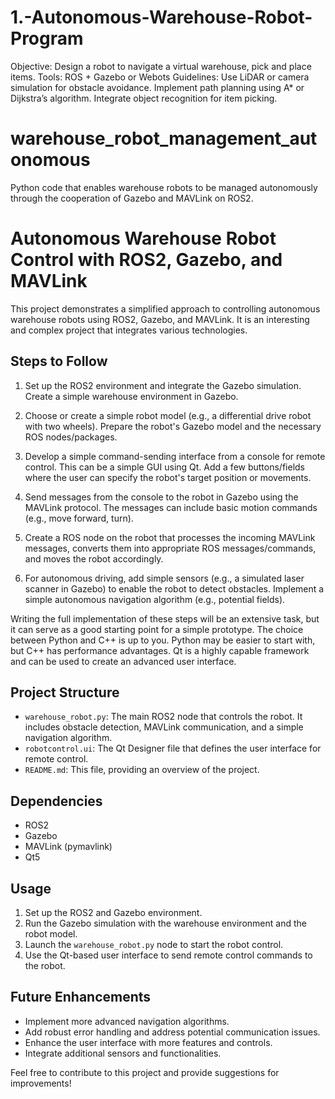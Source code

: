 # 1.-Autonomous-Warehouse-Robot-Program
Objective: Design a robot to navigate a virtual warehouse, pick and place items.  Tools: ROS + Gazebo or Webots  Guidelines:  Use LiDAR or camera simulation for obstacle avoidance.  Implement path planning using A* or Dijkstra’s algorithm.  Integrate object recognition for item picking.

# warehouse_robot_management_autonomous
Python code that enables warehouse robots to be managed autonomously through the cooperation of Gazebo and MAVLink on ROS2.



# Autonomous Warehouse Robot Control with ROS2, Gazebo, and MAVLink

This project demonstrates a simplified approach to controlling autonomous warehouse robots using ROS2, Gazebo, and MAVLink. It is an interesting and complex project that integrates various technologies.

## Steps to Follow

1. Set up the ROS2 environment and integrate the Gazebo simulation. Create a simple warehouse environment in Gazebo.

2. Choose or create a simple robot model (e.g., a differential drive robot with two wheels). Prepare the robot's Gazebo model and the necessary ROS nodes/packages.

3. Develop a simple command-sending interface from a console for remote control. This can be a simple GUI using Qt. Add a few buttons/fields where the user can specify the robot's target position or movements.

4. Send messages from the console to the robot in Gazebo using the MAVLink protocol. The messages can include basic motion commands (e.g., move forward, turn).

5. Create a ROS node on the robot that processes the incoming MAVLink messages, converts them into appropriate ROS messages/commands, and moves the robot accordingly.

6. For autonomous driving, add simple sensors (e.g., a simulated laser scanner in Gazebo) to enable the robot to detect obstacles. Implement a simple autonomous navigation algorithm (e.g., potential fields).

Writing the full implementation of these steps will be an extensive task, but it can serve as a good starting point for a simple prototype. The choice between Python and C++ is up to you. Python may be easier to start with, but C++ has performance advantages. Qt is a highly capable framework and can be used to create an advanced user interface.

## Project Structure

- `warehouse_robot.py`: The main ROS2 node that controls the robot. It includes obstacle detection, MAVLink communication, and a simple navigation algorithm.
- `robotcontrol.ui`: The Qt Designer file that defines the user interface for remote control.
- `README.md`: This file, providing an overview of the project.

## Dependencies

- ROS2
- Gazebo
- MAVLink (pymavlink)
- Qt5

## Usage

1. Set up the ROS2 and Gazebo environment.
2. Run the Gazebo simulation with the warehouse environment and the robot model.
3. Launch the `warehouse_robot.py` node to start the robot control.
4. Use the Qt-based user interface to send remote control commands to the robot.

## Future Enhancements

- Implement more advanced navigation algorithms.
- Add robust error handling and address potential communication issues.
- Enhance the user interface with more features and controls.
- Integrate additional sensors and functionalities.

Feel free to contribute to this project and provide suggestions for improvements!

